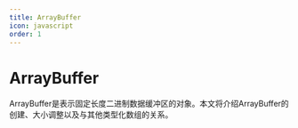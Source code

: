 ```yaml
---
title: ArrayBuffer
icon: javascript
order: 1
---
```


# ArrayBuffer

ArrayBuffer是表示固定长度二进制数据缓冲区的对象。本文将介绍ArrayBuffer的创建、大小调整以及与其他类型化数组的关系。


